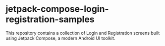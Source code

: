 # jetpack-compose-login-registration-samples
This repository contains a collection of Login and Registration screens built using Jetpack Compose, a modern Android UI toolkit.
